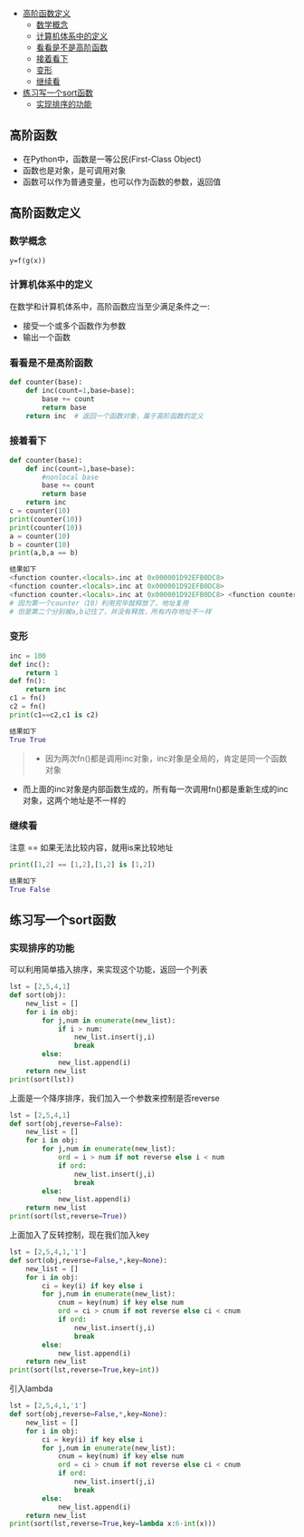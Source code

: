 

  * [高阶函数定义](#高阶函数定义)
     * [数学概念](#数学概念)
     * [计算机体系中的定义](#计算机体系中的定义)
     * [看看是不是高阶函数](#看看是不是高阶函数)
     * [接着看下](#接着看下)
     * [变形](#变形)
     * [继续看](#继续看)
  * [练习写一个sort函数](#练习写一个sort函数)
     * [实现排序的功能](#实现排序的功能)

## 高阶函数

- 在Python中，函数是一等公民(First-Class Object)
- 函数也是对象，是可调用对象
- 函数可以作为普通变量，也可以作为函数的参数，返回值

## 高阶函数定义

### 数学概念

`y=f(g(x))`

### 计算机体系中的定义

在数学和计算机体系中，高阶函数应当至少满足条件之一:

- 接受一个或多个函数作为参数
- 输出一个函数

### 看看是不是高阶函数

```Python
def counter(base):
    def inc(count=1,base=base):
        base += count
        return base
    return inc  # 返回一个函数对象，属于高阶函数的定义
```

### 接着看下

```Python
def counter(base):
    def inc(count=1,base=base):
        #nonlocal base
        base += count
        return base
    return inc
c = counter(10)
print(counter(10))
print(counter(10))
a = counter(10)
b = counter(10)
print(a,b,a == b)

结果如下
<function counter.<locals>.inc at 0x000001D92EFB0DC8>
<function counter.<locals>.inc at 0x000001D92EFB0DC8>
<function counter.<locals>.inc at 0x000001D92EFB0DC8> <function counter.<locals>.inc at 0x000001D92EFB0D38> False
# 因为第一个counter（10）利用完毕就释放了，地址复用
# 但是第二个分别被a,b记住了，并没有释放，所有内存地址不一样
```

### 变形

```Python
inc = 100
def inc():
    return 1
def fn():
    return inc
c1 = fn()
c2 = fn()
print(c1==c2,c1 is c2)

结果如下
True True
```

>-  因为两次fn()都是调用inc对象，inc对象是全局的，肯定是同一个函数对象

- 而上面的inc对象是内部函数生成的，所有每一次调用fn()都是重新生成的inc对象，这两个地址是不一样的


### 继续看


注意 == 如果无法比较内容，就用is来比较地址

```Python
print([1,2] == [1,2],[1,2] is [1,2])

结果如下
True False
```

## 练习写一个sort函数

### 实现排序的功能

可以利用简单插入排序，来实现这个功能，返回一个列表

```Python
lst = [2,5,4,1]
def sort(obj):
    new_list = []
    for i in obj:
        for j,num in enumerate(new_list):
            if i > num:
                new_list.insert(j,i)
                break
        else:
            new_list.append(i)
    return new_list
print(sort(lst))
```



上面是一个降序排序，我们加入一个参数来控制是否reverse

```Python
lst = [2,5,4,1]
def sort(obj,reverse=False):
    new_list = []
    for i in obj:
        for j,num in enumerate(new_list):
            ord = i > num if not reverse else i < num
            if ord:
                new_list.insert(j,i)
                break
        else:
            new_list.append(i)
    return new_list
print(sort(lst,reverse=True))
```

上面加入了反转控制，现在我们加入key

```Python
lst = [2,5,4,1,'1']
def sort(obj,reverse=False,*,key=None):
    new_list = []
    for i in obj:
        ci = key(i) if key else i
        for j,num in enumerate(new_list):
            cnum = key(num) if key else num
            ord = ci > cnum if not reverse else ci < cnum
            if ord:
                new_list.insert(j,i)
                break
        else:
            new_list.append(i)
    return new_list
print(sort(lst,reverse=True,key=int))
```

引入lambda

```Python
lst = [2,5,4,1,'1']
def sort(obj,reverse=False,*,key=None):
    new_list = []
    for i in obj:
        ci = key(i) if key else i
        for j,num in enumerate(new_list):
            cnum = key(num) if key else num
            ord = ci > cnum if not reverse else ci < cnum
            if ord:
                new_list.insert(j,i)
                break
        else:
            new_list.append(i)
    return new_list
print(sort(lst,reverse=True,key=lambda x:6-int(x)))
```

